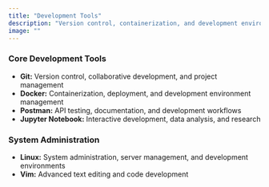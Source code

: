```yaml
---
title: "Development Tools"
description: "Version control, containerization, and development environment tools"
image: ""
---
```


### Core Development Tools
- **Git:** Version control, collaborative development, and project management
- **Docker:** Containerization, deployment, and development environment management
- **Postman:** API testing, documentation, and development workflows
- **Jupyter Notebook:** Interactive development, data analysis, and research

### System Administration
- **Linux:** System administration, server management, and development environments
- **Vim:** Advanced text editing and code development
